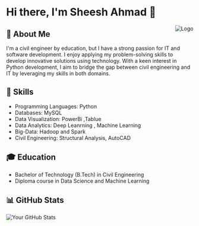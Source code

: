 # Hi there, I'm Sheesh Ahmad 👋

<img align="right" src="https://media.istockphoto.com/id/1452604857/photo/businessman-touching-the-brain-working-of-artificial-intelligence-automation-predictive.webp?b=1&s=170667a&w=0&k=20&c=iJp6e2C-l2lRmyG3ColHMpXe0QYrPnrfQQc2O6PsYC4=" alt="Logo">

## 🚀 About Me
I'm a civil engineer by education, but I have a strong passion for IT and software development. I enjoy applying my problem-solving skills to develop innovative solutions using technology. With a keen interest in  Python development, I aim to bridge the gap between civil engineering and IT by leveraging my skills in both domains.

## 🌱 Skills
- Programming Languages:  Python
- Databases: MySQL
- Data Visualization: PowerBi ,Tablue
- Data Analytics: Deep Leanrning , Machine Learning
- Big-Data: Hadoop and Spark
- Civil Engineering: Structural Analysis, AutoCAD

## 🎓 Education
- Bachelor of Technology (B.Tech) in Civil Engineering 
- Diploma course in Data Science and Machine Learning


## 📊 GitHub Stats
![Your GitHub Stats](https://github-readme-stats.vercel.app/api?username=yourusername&show_icons=true&count_private=true)

<!-- Add any additional sections or customize the template to suit your preferences -->

